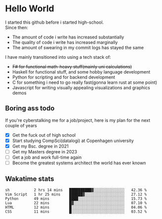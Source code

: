 # Hello World

I started this github before i started high-school.  
Since then:
- The amount of code i write has increased substantially
- The quality of code i write has increased marginally
- The amount of swearing in my commit logs has stayed the same

I have mainly transitioned into using a tech stack of:
- ~~F# for functional math-heavy stuff(mainly uni calculations)~~
- Haskell for functional stuff, and some hobby language development
- Python for scripting and for backend development
- C for something i need to go really fast(gonna learn rust at some point)
- Javascript for writing visually appealing visualizations and graphics demos

## Boring ass todo
If you're cyberstalking me for a job/project, here is my plan for the next couple of years
- [x] Get the fuck out of high school
- [x] Start studying CompSci(datalogi) at Copenhagen university
- [x] Get my Bsc. degree in 2021
- [ ] Get my Masters degree in 2023
- [ ] Get a job and work full-time again
- [ ] Become the greatest systems architect the world has ever known

## Wakatime stats
<!--START_SECTION:waka-->

```text
sh           2 hrs 14 mins   ██████████▓░░░░░░░░░░░░░░   42.36 %
Vim Script   1 hr 25 mins    ██████▓░░░░░░░░░░░░░░░░░░   27.12 %
Python       49 mins         ████░░░░░░░░░░░░░░░░░░░░░   15.73 %
Lua          22 mins         █▓░░░░░░░░░░░░░░░░░░░░░░░   07.10 %
HTML         12 mins         █░░░░░░░░░░░░░░░░░░░░░░░░   04.06 %
CSS          11 mins         █░░░░░░░░░░░░░░░░░░░░░░░░   03.52 %
```

<!--END_SECTION:waka-->
